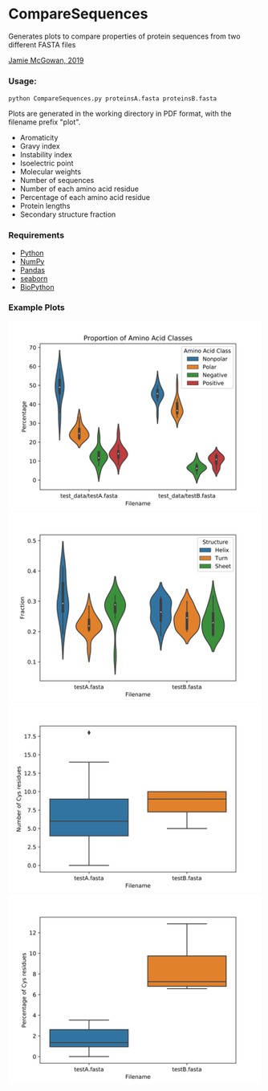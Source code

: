 # CompareSequences

Generates plots to compare properties of protein sequences from two different FASTA files

[Jamie McGowan, 2019](https://jamiemcgowan.ie)

### Usage:
	
	python CompareSequences.py proteinsA.fasta proteinsB.fasta
	
Plots are generated in the working directory in PDF format, with the filename prefix "plot".

* Aromaticity
* Gravy index
* Instability index
* Isoelectric point
* Molecular weights
* Number of sequences
* Number of each amino acid residue
* Percentage of each amino acid residue
* Protein lengths
* Secondary structure fraction



### Requirements

- [Python](https://www.python.org/)
- [NumPy](https://numpy.org/)
- [Pandas](https://pandas.pydata.org/)
- [seaborn](https://seaborn.pydata.org/)
- [BioPython](https://biopython.org/)


### Example Plots
![](test_data/plotAminoAcidClasses.png)
![](test_data/plotSecondaryStructureFraction.png)
![](test_data/plotNumberOfCysResidues.png)
![](test_data/plotPercentageOfCysResidues.png)
